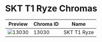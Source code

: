 # SKT T1 Ryze Chromas



| Preview | Chroma ID | Name |
|---------|-----------|------|
| ![13030](https://raw.communitydragon.org/latest/plugins/rcp-be-lol-game-data/global/default/v1/champion-chroma-images/13/13030.png) | 13030 | SKT T1 Ryze |